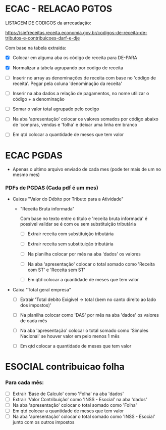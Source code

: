 # ECAC - RELACAO PGTOS

LISTAGEM DE CODIGOS da arrecadação:

https://siefreceitas.receita.economia.gov.br/codigos-de-receita-de-tributos-e-contribuicoes-darf-e-dje

Com base na tabela extraida:
- [x] Colocar em alguma aba os código de receita para DE-PARA
- [x] Normalizar a tabela agrupando por codigo de receita
- [ ] Inserir no array as denominações de receita com base no 'código de receita'. Pegar pela coluna 'denominação da receita'
- [ ] Inserir na aba dados a relação de pagamentos, no nome utilizar o código + a denominação
- [ ] Somar o valor total agrupado pelo codigo
- [ ] Na aba 'apresentação' colocar os valores somados por código abaixo de 'compras, vendas e 'folha' e deixar uma linha em branco
- [ ] Em qtd colocar a quantidade de meses que tem valor


# ECAC PGDAS

* Apenas o ultimo arquivo enviado de cada mes (pode ter mais de um no mesmo mes)

### PDFs de PGDAS (Cada pdf é um mes)


- Caixas "Valor do Débito por Tributo para a Atividade"
  - "Receita Bruta informada"
  	
	Com base no texto entre o titulo e 'receita bruta informada' é possivel validar se é com ou sem substituição tributária
	- [ ] Extrair receita com substituição tributária
	- [ ] Extrair receita sem substituição tributária
	- [ ] Na planilha colocar por mês na aba 'dados' os valores
	- [ ] Na aba 'apresentação' colocar o total somado como 'Receita com ST' e 'Receita sem ST'
	- [ ] Em qtd colocar a quantidade de meses que tem valor


- Caixa "Total geral empresa"
	- [ ] Extrair 'Total debito Exigivel -> total (bem no canto direito ao lado dos impostos)'
	- [ ] Na planilha colocar como 'DAS' por mês na aba 'dados' os valores de cada mês
	- [ ] Na aba 'apresentação' colocar o total somado como 'Simples Nacional' se houver valor em pelo menos 1 mês
	- [ ] Em qtd colocar a quantidade de meses que tem valor


# ESOCIAL contribuicao folha

### Para cada mês:
 - [ ] Extrair 'Base de Calculo' como 'Folha' na aba 'dados'
 - [ ] Extrair 'Valor Contribuição' como 'INSS - Esocial' na aba 'dados'
 - [ ] Na aba 'apresentação' colocar o total somado como 'Folha'
 - [ ] Em qtd colocar a quantidade de meses que tem valor
 - [ ] Na aba 'apresentação' colocar o total somado como 'INSS - Esocial' junto com os outros impostos